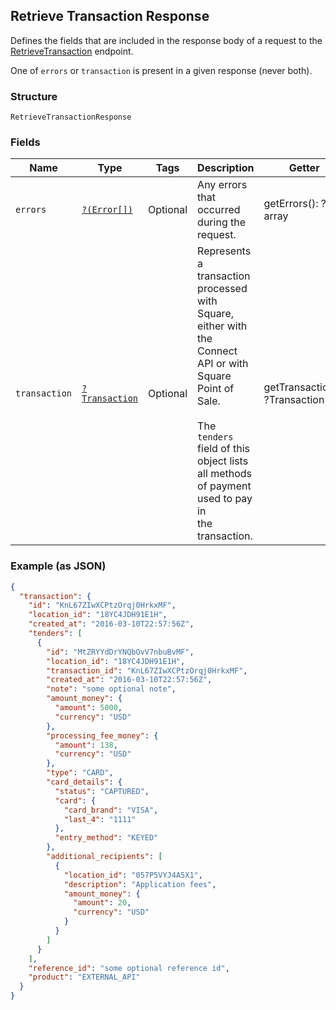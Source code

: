 ## Retrieve Transaction Response

Defines the fields that are included in the response body of
a request to the [RetrieveTransaction](#endpont-retrievetransaction) endpoint.

One of `errors` or `transaction` is present in a given response (never both).

### Structure

`RetrieveTransactionResponse`

### Fields

| Name | Type | Tags | Description | Getter | Setter |
|  --- | --- | --- | --- | --- | --- |
| `errors` | [`?(Error[])`](/doc/models/error.md) | Optional | Any errors that occurred during the request. | getErrors(): ?array | setErrors(?array errors): void |
| `transaction` | [`?Transaction`](/doc/models/transaction.md) | Optional | Represents a transaction processed with Square, either with the<br>Connect API or with Square Point of Sale.<br><br>The `tenders` field of this object lists all methods of payment used to pay in<br>the transaction. | getTransaction(): ?Transaction | setTransaction(?Transaction transaction): void |

### Example (as JSON)

```json
{
  "transaction": {
    "id": "KnL67ZIwXCPtzOrqj0HrkxMF",
    "location_id": "18YC4JDH91E1H",
    "created_at": "2016-03-10T22:57:56Z",
    "tenders": [
      {
        "id": "MtZRYYdDrYNQbOvV7nbuBvMF",
        "location_id": "18YC4JDH91E1H",
        "transaction_id": "KnL67ZIwXCPtzOrqj0HrkxMF",
        "created_at": "2016-03-10T22:57:56Z",
        "note": "some optional note",
        "amount_money": {
          "amount": 5000,
          "currency": "USD"
        },
        "processing_fee_money": {
          "amount": 138,
          "currency": "USD"
        },
        "type": "CARD",
        "card_details": {
          "status": "CAPTURED",
          "card": {
            "card_brand": "VISA",
            "last_4": "1111"
          },
          "entry_method": "KEYED"
        },
        "additional_recipients": [
          {
            "location_id": "057P5VYJ4A5X1",
            "description": "Application fees",
            "amount_money": {
              "amount": 20,
              "currency": "USD"
            }
          }
        ]
      }
    ],
    "reference_id": "some optional reference id",
    "product": "EXTERNAL_API"
  }
}
```


